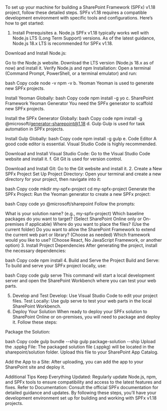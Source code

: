 To set up your machine for building a SharePoint Framework (SPFx) v1.18 project, follow these detailed steps. SPFx v1.18 requires a compatible development environment with specific tools and configurations. Here’s how to get started:

1. Install Prerequisites
a. Node.js
SPFx v1.18 typically works well with Node.js LTS (Long Term Support) versions. As of the latest guidance, Node.js 18.x LTS is recommended for SPFx v1.18.

Download and Install Node.js:

Go to the Node.js website.
Download the LTS version (Node.js 18.x as of now) and install it.
Verify Node.js and npm Installation:
Open a terminal (Command Prompt, PowerShell, or a terminal emulator) and run:

bash
Copy code
node -v
npm -v
b. Yeoman
Yeoman is used to generate new SPFx projects.

Install Yeoman Globally:
bash
Copy code
npm install -g yo
c. SharePoint Framework Yeoman Generator
You need the SPFx generator to scaffold new SPFx projects.

Install the SPFx Generator Globally:
bash
Copy code
npm install -g @microsoft/generator-sharepoint@1.18
d. Gulp
Gulp is used for task automation in SPFx projects.

Install Gulp Globally:
bash
Copy code
npm install -g gulp
e. Code Editor
A good code editor is essential. Visual Studio Code is highly recommended.

Download and Install Visual Studio Code:
Go to the Visual Studio Code website and install it.
f. Git
Git is used for version control.

Download and Install Git:
Go to the Git website and install it.
2. Create a New SPFx Project
Set Up Project Directory:
Open your terminal and create a new directory for your project, then navigate into it:

bash
Copy code
mkdir my-spfx-project
cd my-spfx-project
Generate the SPFx Project:
Run the Yeoman generator to create a new SPFx project:

bash
Copy code
yo @microsoft/sharepoint
Follow the prompts:

What is your solution name? (e.g., my-spfx-project)
Which baseline packages do you want to target? (Select SharePoint Online only or On-premises if applicable)
Where do you want to place the files? (Use the current folder)
Do you want to allow the SharePoint Framework to extend the current web part or library? (Choose as needed)
Which framework would you like to use? (Choose React, No JavaScript Framework, or another option)
3. Install Project Dependencies
After generating the project, install the necessary dependencies:

bash
Copy code
npm install
4. Build and Serve the Project
Build and Serve:
To build and serve your SPFx project locally, use:

bash
Copy code
gulp serve
This command will start a local development server and open the SharePoint Workbench where you can test your web parts.

5. Develop and Test
Develop: Use Visual Studio Code to edit your project files.
Test Locally: Use gulp serve to test your web parts in the local SharePoint Workbench.
6. Deploy Your Solution
When ready to deploy your SPFx solution to SharePoint Online or on-premises, you will need to package and deploy it. Follow these steps:

Package the Solution:

bash
Copy code
gulp bundle --ship
gulp package-solution --ship
Upload the .sppkg File:
The packaged solution file (.sppkg) will be located in the sharepoint/solution folder. Upload this file to your SharePoint App Catalog.

Add the App to a Site:
After uploading, you can add the app to your SharePoint site and deploy it.

Additional Tips
Keep Everything Updated: Regularly update Node.js, npm, and SPFx tools to ensure compatibility and access to the latest features and fixes.
Refer to Documentation: Consult the official SPFx documentation for detailed guidance and updates.
By following these steps, you’ll have your development environment set up for building and working with SPFx v1.18 projects.





